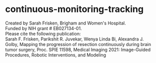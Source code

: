 # continuous-monitoring-tracking
Created by Sarah Frisken, Brigham and Women's Hospital.  
Funded by NIH grant # EB027134-01.  
Please cite the following publication:  
  Sarah F. Frisken, Parikshit R. Juvekar, Wenya Linda Bi, Alexandra J.  
  Golby, Mapping the progression of resection continuously during brain   
  tumor surgery, Proc. SPIE 11598, Medical Imaging 2021: Image-Guided   
  Procedures, Robotic Interventions, and Modeling  

